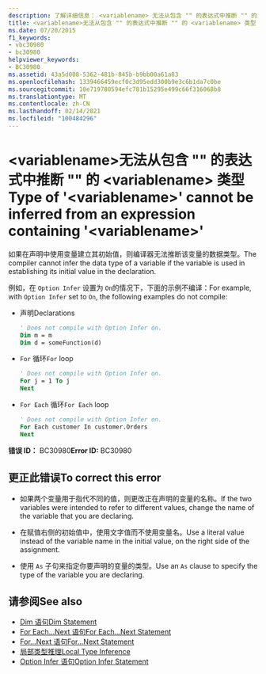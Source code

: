 ```yaml
---
description: 了解详细信息： <variablename> 无法从包含 "" 的表达式中推断 "" 的类型<variablename>
title: <variablename>无法从包含 "" 的表达式中推断 "" 的 <variablename> 类型
ms.date: 07/20/2015
f1_keywords:
- vbc30980
- bc30980
helpviewer_keywords:
- BC30980
ms.assetid: 43a5d008-5362-481b-845b-b9bb00a61a83
ms.openlocfilehash: 1339466459ecf0c3d95edd300b9e3c6b1da7c0be
ms.sourcegitcommit: 10e719780594efc781b15295e499c66f316068b8
ms.translationtype: MT
ms.contentlocale: zh-CN
ms.lasthandoff: 02/14/2021
ms.locfileid: "100484296"
---
```

# <a name="type-of-variablename-cannot-be-inferred-from-an-expression-containing-variablename"></a><span data-ttu-id="9a842-103">\<variablename>无法从包含 "" 的表达式中推断 "" 的 \<variablename> 类型</span><span class="sxs-lookup"><span data-stu-id="9a842-103">Type of '\<variablename>' cannot be inferred from an expression containing '\<variablename>'</span></span>

<span data-ttu-id="9a842-104">如果在声明中使用变量建立其初始值，则编译器无法推断该变量的数据类型。</span><span class="sxs-lookup"><span data-stu-id="9a842-104">The compiler cannot infer the data type of a variable if the variable is used in establishing its initial value in the declaration.</span></span>  
  
 <span data-ttu-id="9a842-105">例如，在 `Option Infer` 设置为 `On`的情况下，下面的示例不编译：</span><span class="sxs-lookup"><span data-stu-id="9a842-105">For example, with `Option Infer` set to `On`, the following examples do not compile:</span></span>  
  
- <span data-ttu-id="9a842-106">声明</span><span class="sxs-lookup"><span data-stu-id="9a842-106">Declarations</span></span>  
  
    ```vb  
    ' Does not compile with Option Infer on.  
    Dim m = m  
    Dim d = someFunction(d)  
    ```  
  
- <span data-ttu-id="9a842-107">`For` 循环</span><span class="sxs-lookup"><span data-stu-id="9a842-107">`For` loop</span></span>  
  
    ```vb  
    ' Does not compile with Option Infer on.  
    For j = 1 To j  
    Next  
    ```  
  
- <span data-ttu-id="9a842-108">`For Each` 循环</span><span class="sxs-lookup"><span data-stu-id="9a842-108">`For Each` loop</span></span>  
  
    ```vb  
    ' Does not compile with Option Infer on.  
    For Each customer In customer.Orders  
    Next  
    ```  
  
 <span data-ttu-id="9a842-109">**错误 ID：** BC30980</span><span class="sxs-lookup"><span data-stu-id="9a842-109">**Error ID:** BC30980</span></span>  
  
## <a name="to-correct-this-error"></a><span data-ttu-id="9a842-110">更正此错误</span><span class="sxs-lookup"><span data-stu-id="9a842-110">To correct this error</span></span>  
  
- <span data-ttu-id="9a842-111">如果两个变量用于指代不同的值，则更改正在声明的变量的名称。</span><span class="sxs-lookup"><span data-stu-id="9a842-111">If the two variables were intended to refer to different values, change the name of the variable that you are declaring.</span></span>  
  
- <span data-ttu-id="9a842-112">在赋值右侧的初始值中，使用文字值而不使用变量名。</span><span class="sxs-lookup"><span data-stu-id="9a842-112">Use a literal value instead of the variable name in the initial value, on the right side of the assignment.</span></span>  
  
- <span data-ttu-id="9a842-113">使用 `As` 子句来指定你要声明的变量的类型。</span><span class="sxs-lookup"><span data-stu-id="9a842-113">Use an `As` clause to specify the type of the variable you are declaring.</span></span>  
  
## <a name="see-also"></a><span data-ttu-id="9a842-114">请参阅</span><span class="sxs-lookup"><span data-stu-id="9a842-114">See also</span></span>

- [<span data-ttu-id="9a842-115">Dim 语句</span><span class="sxs-lookup"><span data-stu-id="9a842-115">Dim Statement</span></span>](../language-reference/statements/dim-statement.md)
- [<span data-ttu-id="9a842-116">For Each...Next 语句</span><span class="sxs-lookup"><span data-stu-id="9a842-116">For Each...Next Statement</span></span>](../language-reference/statements/for-each-next-statement.md)
- [<span data-ttu-id="9a842-117">For...Next 语句</span><span class="sxs-lookup"><span data-stu-id="9a842-117">For...Next Statement</span></span>](../language-reference/statements/for-next-statement.md)
- [<span data-ttu-id="9a842-118">局部类型推理</span><span class="sxs-lookup"><span data-stu-id="9a842-118">Local Type Inference</span></span>](../programming-guide/language-features/variables/local-type-inference.md)
- [<span data-ttu-id="9a842-119">Option Infer 语句</span><span class="sxs-lookup"><span data-stu-id="9a842-119">Option Infer Statement</span></span>](../language-reference/statements/option-infer-statement.md)
